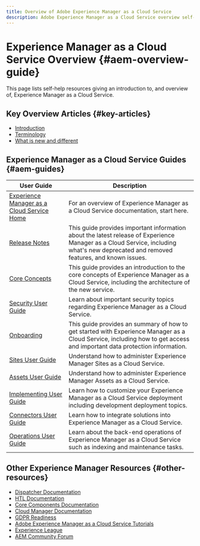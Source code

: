 ```yaml
---
title: Overview of Adobe Experience Manager as a Cloud Service
description: Adobe Experience Manager as a Cloud Service overview self-help resources and documentation links
---
```


# Experience Manager as a Cloud Service Overview {#aem-overview-guide}

This page lists self-help resources giving an introduction to, and overview of, Experience Manager as a Cloud Service.

## Key Overview Articles {#key-articles}

* [Introduction](introduction.md)
* [Terminology](terminology.md)
* [What is new and different](what-is-new-and-different.md)

## Experience Manager as a Cloud Service Guides {#aem-guides}

|User Guide|Description|
|---|---|
|[Experience Manager as a Cloud Service Home](/help/landing/home.md)|For an overview of Experience Manager as a Cloud Service documentation, start here.|
|[Release Notes](/help/release-notes/home.md)|This guide provides important information about the latest release of Experience Manager as a Cloud Service, including what's new deprecated and removed features, and known issues.|
|[Core Concepts](/help/core-concepts/home.md)|This guide provides an introduction to the core concepts of Experience Manager as a Cloud Service, including the architecture of the new service.|
|[Security User Guide](/help/security/home.md)|Learn about important security topics regarding Experience Manager as a Cloud Service.|
|[Onboarding](/help/onboarding/home.md)|This guide provides an summary of how to get started with Experience Manager as a Cloud Service, including how to get access and important data protection information.|
|[Sites User Guide](/help/sites-cloud/home.md)|Understand how to administer Experience Manager Sites as a Cloud Service.|
|[Assets User Guide](/help/assets/home.md)|Understand how to administer Experience Manager Assets as a Cloud Service.|
|[Implementing User Guide](/help/implementing/home.md)|Learn how to customize your Experience Manager as a Cloud Service deployment including development deployment topics.|
|[Connectors User Guide](/help/connectors/home.md)|Learn how to integrate solutions into Experience Manager as a Cloud Service.|
|[Operations User Guide](/help/operations/home.md)|Learn about the back-end operations of Experience Manager as a Cloud Service such as indexing and maintenance tasks.|

## Other Experience Manager Resources {#other-resources}

* [Dispatcher Documentation](/help/implementing/dispatcher/overview.md)
* [HTL Documentation](https://docs.adobe.com/content/help/en/experience-manager-htl/using/overview.html)
* [Core Components Documentation](https://docs.adobe.com/content/help/en/experience-manager-core-components/using/introduction.html)
* [Cloud Manager Documentation](https://docs.adobe.com/content/help/en/experience-manager-cloud-manager/using/introduction-to-cloud-manager.html)
* [GDPR Readiness](/help/onboarding/data-privacy-and-protection-readiness/aem-readiness.md)
* [Adobe Experience Manager as a Cloud Service Tutorials](https://docs.adobe.com/content/help/en/experience-manager-learn/cloud-service/overview.html)
* [Experience League](https://guided.adobe.com/?promoid=K42KVXHD&mv=other#solutions/experience-manager)
* [AEM Community Forum](https://forums.adobe.com/community/experience-cloud/marketing-cloud/experience-manager)